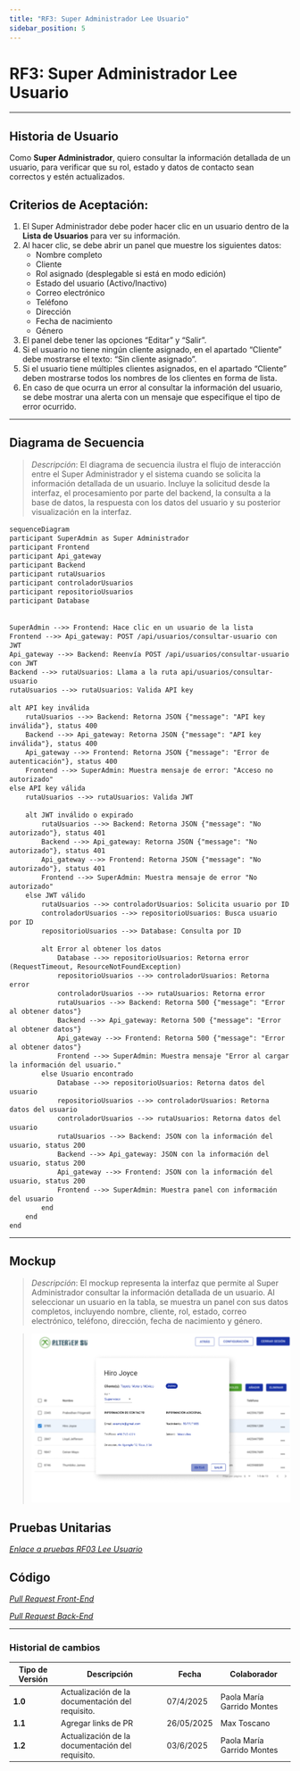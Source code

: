```yaml
---
title: "RF3: Super Administrador Lee Usuario"
sidebar_position: 5
---
```


# RF3: Super Administrador Lee Usuario

---

## Historia de Usuario

Como **Super Administrador**, quiero consultar la información detallada de un usuario, para verificar que su rol, estado y datos de contacto sean correctos y estén actualizados.

## **Criterios de Aceptación:**

1. El Super Administrador debe poder hacer clic en un usuario dentro de la **Lista de Usuarios** para ver su información.
2. Al hacer clic, se debe abrir un panel que muestre los siguientes datos:
   - Nombre completo
   - Cliente
   - Rol asignado (desplegable si está en modo edición)
   - Estado del usuario (Activo/Inactivo)
   - Correo electrónico
   - Teléfono
   - Dirección
   - Fecha de nacimiento
   - Género
3. El panel debe tener las opciones “Editar” y “Salir”.
4. Si el usuario no tiene ningún cliente asignado, en el apartado “Cliente” debe mostrarse el texto: “Sin cliente asignado”.
5. Si el usuario tiene múltiples clientes asignados, en el apartado “Cliente” deben mostrarse todos los nombres de los clientes en forma de lista.
6. En caso de que ocurra un error al consultar la información del usuario, se debe mostrar una alerta con un mensaje que especifique el tipo de error ocurrido.

---

## **Diagrama de Secuencia**

> _Descripción_: El diagrama de secuencia ilustra el flujo de interacción entre el Super Administrador y el sistema cuando se solicita la información detallada de un usuario. Incluye la solicitud desde la interfaz, el procesamiento por parte del backend, la consulta a la base de datos, la respuesta con los datos del usuario y su posterior visualización en la interfaz.

```mermaid
sequenceDiagram
participant SuperAdmin as Super Administrador
participant Frontend
participant Api_gateway
participant Backend
participant rutaUsuarios
participant controladorUsuarios
participant repositorioUsuarios
participant Database


SuperAdmin -->> Frontend: Hace clic en un usuario de la lista
Frontend -->> Api_gateway: POST /api/usuarios/consultar-usuario con JWT
Api_gateway -->> Backend: Reenvía POST /api/usuarios/consultar-usuario con JWT
Backend -->> rutaUsuarios: Llama a la ruta api/usuarios/consultar-usuario
rutaUsuarios -->> rutaUsuarios: Valida API key

alt API key inválida
    rutaUsuarios -->> Backend: Retorna JSON {"message": "API key inválida"}, status 400
    Backend -->> Api_gateway: Retorna JSON {"message": "API key inválida"}, status 400
    Api_gateway -->> Frontend: Retorna JSON {"message": "Error de autenticación"}, status 400
    Frontend -->> SuperAdmin: Muestra mensaje de error: "Acceso no autorizado"
else API key válida
    rutaUsuarios -->> rutaUsuarios: Valida JWT

    alt JWT inválido o expirado
        rutaUsuarios -->> Backend: Retorna JSON {"message": "No autorizado"}, status 401
        Backend -->> Api_gateway: Retorna JSON {"message": "No autorizado"}, status 401
        Api_gateway -->> Frontend: Retorna JSON {"message": "No autorizado"}, status 401
        Frontend -->> SuperAdmin: Muestra mensaje de error "No autorizado"
    else JWT válido
        rutaUsuarios -->> controladorUsuarios: Solicita usuario por ID
        controladorUsuarios -->> repositorioUsuarios: Busca usuario por ID
        repositorioUsuarios -->> Database: Consulta por ID

        alt Error al obtener los datos
            Database -->> repositorioUsuarios: Retorna error (RequestTimeout, ResourceNotFoundException)
            repositorioUsuarios -->> controladorUsuarios: Retorna error
            controladorUsuarios -->> rutaUsuarios: Retorna error
            rutaUsuarios -->> Backend: Retorna 500 {"message": "Error al obtener datos"}
            Backend -->> Api_gateway: Retorna 500 {"message": "Error al obtener datos"}
            Api_gateway -->> Frontend: Retorna 500 {"message": "Error al obtener datos"}
            Frontend -->> SuperAdmin: Muestra mensaje "Error al cargar la información del usuario."
        else Usuario encontrado
            Database -->> repositorioUsuarios: Retorna datos del usuario
            repositorioUsuarios -->> controladorUsuarios: Retorna datos del usuario
            controladorUsuarios -->> rutaUsuarios: Retorna datos del usuario
            rutaUsuarios -->> Backend: JSON con la información del usuario, status 200
            Backend -->> Api_gateway: JSON con la información del usuario, status 200
            Api_gateway -->> Frontend: JSON con la información del usuario, status 200
            Frontend -->> SuperAdmin: Muestra panel con información del usuario
        end
    end
end
```

---

## **Mockup**

> _Descripción_: El mockup representa la interfaz que permite al Super Administrador consultar la información detallada de un usuario. Al seleccionar un usuario en la tabla, se muestra un panel con sus datos completos, incluyendo nombre, cliente, rol, estado, correo electrónico, teléfono, dirección, fecha de nacimiento y género.

> ![Interfaz de leer usuario](imagenes/RF3LeeUsuario.png)

## **Pruebas Unitarias**

_<u>[Enlace a pruebas RF03 Lee Usuario](https://docs.google.com/spreadsheets/d/1NLGwGrGA5PVOEzLaqxa8Ts1D_Ng3QzzqNKWJYUzxD-M/edit?gid=1608949021#gid=1608949021)</u>_

## **Código**

_<u>[Pull Request Front-End](https://github.com/CodeAnd-Co/Frontend-Text-Lines/pull/127)</u>_

_<u>[Pull Request Back-End](https://github.com/CodeAnd-Co/Backend-textiles/pull/32)</u>_

---

### Historial de cambios

| **Tipo de Versión** | **Descripción**                                  | **Fecha**  | **Colaborador**            |
| ------------------- | ------------------------------------------------ | ---------- | -------------------------- |
| **1.0**             | Actualización de la documentación del requisito. | 07/4/2025  | Paola María Garrido Montes |
| **1.1**             | Agregar links de PR                              | 26/05/2025 | Max Toscano                |
| **1.2**             | Actualización de la documentación del requisito. | 03/6/2025  | Paola María Garrido Montes |
